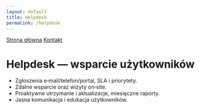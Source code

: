 ```yaml
---
layout: default
title: Helpdesk
permalink: /helpdesk
---
```


<link rel="stylesheet" href="{{ '/assets/css/custom.css' | relative_url }}">
<div class="hero">
  <p class="cta">
    <a href="{{ '/' | relative_url }}" class="btn">Strona główna</a>
    <a href="{{ '/kontakt' | relative_url }}" class="btn btn-secondary">Kontakt</a>
  </p>
</div>

# Helpdesk — wsparcie użytkowników

- Zgłoszenia e‑mail/telefon/portal, SLA i priorytety.
- Zdalne wsparcie oraz wizyty on‑site.
- Proaktywne utrzymanie i aktualizacje, miesięczne raporty.
- Jasna komunikacja i edukacja użytkowników.

